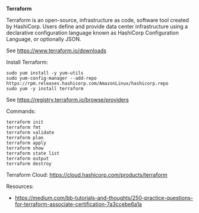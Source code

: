 <strong>Terraform</strong>

Terraform is an open-source, infrastructure as code, software tool created by HashiCorp. Users define and provide data center infrastructure using a declarative configuration language known as HashiCorp Configuration Language, or optionally JSON.

See https://www.terraform.io/downloads

Install Terraform:

```
sudo yum install -y yum-utils
sudo yum-config-manager --add-repo https://rpm.releases.hashicorp.com/AmazonLinux/hashicorp.repo
sudo yum -y install terraform
```

See https://registry.terraform.io/browse/providers

Commands:

```
terraform init
terraform fmt
terraform validate
terraform plan
terraform apply
terraform show
terraform state list
terraform output
terraform destroy
```

Terraform Cloud: https://cloud.hashicorp.com/products/terraform

Resources:

- https://medium.com/bb-tutorials-and-thoughts/250-practice-questions-for-terraform-associate-certification-7a3ccebe6a1a
